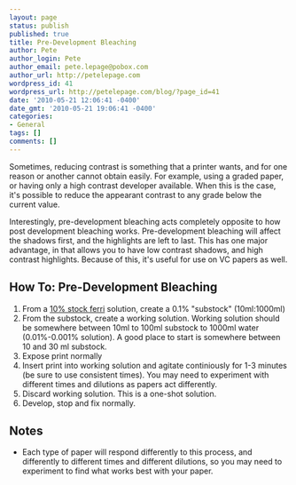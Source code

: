 ```yaml
---
layout: page
status: publish
published: true
title: Pre-Development Bleaching
author: Pete
author_login: Pete
author_email: pete.lepage@pobox.com
author_url: http://petelepage.com
wordpress_id: 41
wordpress_url: http://petelepage.com/blog/?page_id=41
date: '2010-05-21 12:06:41 -0400'
date_gmt: '2010-05-21 19:06:41 -0400'
categories:
- General
tags: []
comments: []
---
```

<p>Sometimes, reducing contrast is something that a printer wants, and for one reason or another cannot obtain easily. For example, using a graded paper, or having only a high contrast developer available. When this is the case, it's possible to reduce the appearant contrast to any grade below the current value.</p>
<p>Interestingly, pre-development bleaching acts completely opposite to how post development bleaching works. Pre-development bleaching will affect the shadows first, and the highlights are left to last. This has one major advantage, in that allows you to have low contrast shadows, and high contrast highlights. Because of this, it's useful for use on VC papers as well.</p>
<h2>How To: Pre-Development Bleaching</h2>
<ol>
<li>From a <a href="bleach.aspx">10% stock ferri</a> solution, create a 0.1% "substock" (10ml:1000ml)</li>
<li>From the substock, create a working solution. Working solution should be somewhere between 10ml to 100ml substock to 1000ml water (0.01%-0.001% solution). A good place to start is somewhere between 10 and 30 ml substock.</li>
<li>Expose print normally</li>
<li>Insert print into working solution and agitate continiously for 1-3 minutes (be sure to use consistent times). You may need to experiment with different times and dilutions as papers act differently.</li>
<li>Discard working solution. This is a one-shot solution.</li>
<li>Develop, stop and fix normally.</li>
</ol>
<h2>Notes</h2>
<ul>
<li>Each type of paper will respond differently to this process, and differently to different times and different dilutions, so you may need to experiment to find what works best with your paper.</li>
</ul>

